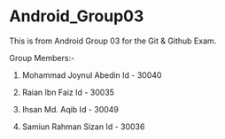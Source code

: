 # Android_Group03
This is from Android Group 03 for the Git &amp; Github Exam.

Group Members:-

1. Mohammad Joynul Abedin
  Id - 30040

2. Raian Ibn Faiz 
  Id - 30035
  
3. Ihsan Md. Aqib
  Id - 30049
 
4. Samiun Rahman Sizan 
  Id - 30036
